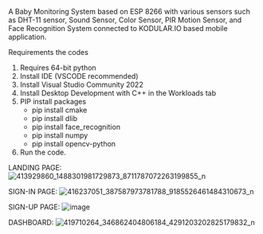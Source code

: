 A Baby Monitoring System based on ESP 8266 with various sensors such as DHT-11 sensor, Sound Sensor, Color Sensor, PIR Motion Sensor, and Face Recognition System connected to KODULAR.IO based mobile application.

Requirements the codes

1. Requires 64-bit python
2. Install IDE (VSCODE recommended)
3. Install Visual Studio Community 2022
4. Install Desktop Development with C++ in the Workloads tab
5. PIP install packages
    - pip install cmake
    - pip install dlib
    - pip install face_recognition
    - pip install numpy
    - pip install opencv-python
6. Run the code. 

LANDING PAGE:
![413929860_1488301981729873_8711787072263199855_n](https://github.com/KertJustineMarquez/BantayBaby-Baby-Monitoring-System/assets/90561007/1d6a5b83-493e-4234-9d36-e67013b34ed2)

SIGN-IN PAGE: 
![416237051_387587973781788_9185526461484310673_n](https://github.com/KertJustineMarquez/BantayBaby-Baby-Monitoring-System/assets/90561007/f2aeb35b-c015-4dd9-a6ee-95fa2aca0c73)

SIGN-UP PAGE:
![image](https://github.com/KertJustineMarquez/BantayBaby-Baby-Monitoring-System/assets/90561007/94f977a3-dc33-4be9-add3-d9b660f8da55)

DASHBOARD:
![419710264_346862404806184_4291203202825179832_n](https://github.com/KertJustineMarquez/BantayBaby-Baby-Monitoring-System/assets/90561007/3bc0e8a3-84d5-42a1-8f30-5eae0062c420)



